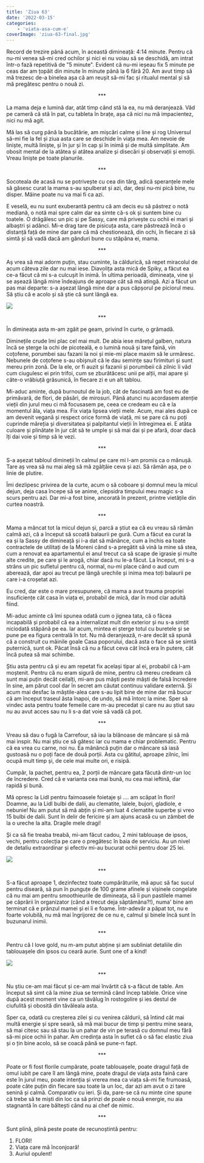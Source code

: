 ```yaml
---
title: 'Ziua 63'
date: '2022-03-15'
categories:
    - 'viata-asa-cum-e'
coverImage: 'ziua-63-final.jpg'
---
```


Record de trezire până acum, în această dimineață: 4:14 minute. Pentru că nu-mi venea să-mi cred ochilor și nici ei nu voiau să se deschidă, am intrat într-o fază repetitivă de "5 minute". Evident că nu-mi ieșeau fix 5 minute pe ceas dar am țopăit din minute în minute până la 6 fără 20. Am avut timp să mă trezesc de-a binelea așa că am reușit să-mi fac și ritualul mental și să mă pregătesc pentru o nouă zi.

<p style="text-align: center;">***</p>

La mama deja e lumină dar, atât timp când stă la ea, nu mă deranjează. Văd pe cameră că stă în pat, cu tableta în brațe, așa că nici nu mă impacientez, nici nu mă agit.

Mă las să curg până la bucătărie, am mișcări calme și line și rog Universul să-mi fie la fel și ziua asta care se deschide în viața mea. Am nevoie de liniște, multă liniște, și în jur și în cap și în inimă și de multă simplitate. Am obosit mental de la atâtea și atâtea analize și disecări și observații și emoții. Vreau liniște pe toate planurile.

<p style="text-align: center;">***</p>

Socoteala de acasă nu se potrivește cu cea din târg, adică speranțele mele să găsesc curat la mama s-au spulberat și azi, dar, deși nu-mi pică bine, nu disper. Mâine poate nu va mai fi ca azi.

E veselă, eu nu sunt exuberantă pentru că am decis eu să păstrez o notă mediană, o notă mai spre calm dar ea simte că-s ok și suntem bine cu toatele. O drăgălesc un pic și pe Sassy, care mă privește cu ochii ei mari și albaștri și adânci. Mi-e drag tare de pisicuța asta, care păstrează încă o distanță față de mine dar pare că mă chestionează, din ochi, în fiecare zi să simtă și să vadă dacă am gânduri bune cu stăpâna ei, mama.

<p style="text-align: center;">***</p>

Aș vrea să mai adorm puțin, stau cuminte, la căldurică, să repet miracolul de acum câteva zile dar nu mai iese. Diavolița asta mică de Spiky, a făcut ea ce-a făcut că mi s-a culcușit în inimă. În ultima perioadă, dimineața, vine și se așează lângă mine îndeajuns de aproape cât să mă atingă. Azi a făcut un pas mai departe: s-a așezat lângă mine dar a pus căpșorul pe piciorul meu. Să știu că e acolo și să știe că sunt lângă ea.

![](images/ziua-63-1.jpeg)

<p style="text-align: center;">***</p>

În dimineața asta m-am zgâit pe geam, privind în curte, o grămadă.

Diminețile crude îmi plac cel mai mult. De abia iese mărețul galben, natura încă se șterge la ochi de picoteală, e o lumină nouă și tare faină, vin coțofene, porumbei sau fazani la noi și mie-mi place maxim să le urmăresc. Nebunele de coțofene s-au obișnuit că le dau semințe sau firimituri și sunt mereu prin zonă. De la ele, or fi auzit și fazanii și porumbeii că zilnic îi văd cum ciugulesc ei prin trifoi, cum se zburătăcesc unii pe alții, mai apare și câte-o vrăbiuță grăsunică, în fiecare zi e un alt tablou.

Mi-aduc aminte, după burnoutul de la job, cât de fascinată am fost eu de primăvară, de flori, de păsări, de mirosuri. Până atunci nu acordasem atenție vieții din jurul meu ci mă focusasem pe, ceea ce credeam eu că e la momentul ăla, viața mea. Fix viața lipsea vieții mele. Acum, mai ales după ce am devenit vegană și respect orice formă de viață, mi se pare că nu poți cuprinde măreția și diversitatea și palpitantul vieții în întregimea ei. E atâta culoare și plinătate în jur cât să te umple și să mai dai și pe afară, doar dacă îți dai voie și timp să le vezi.

<p style="text-align: center;">***</p>

S-a așezat tabloul dimineții în calmul pe care mi l-am promis ca o mănușă. Tare aș vrea să nu mai aleg să mă zgâlțâie ceva și azi. Să rămân așa, pe o linie de plutire.

Îmi dezlipesc privirea de la curte, acum o să coboare și domnul meu la micul dejun, deja casa începe să se anime, clepsidra timpului meu magic s-a scurs pentru azi. Dar mi-a fost bine, ancorată în prezent, printre vietățile din curtea noastră.

<p style="text-align: center;">***</p>

Mama a mâncat tot la micul dejun și, parcă a știut ea că eu vreau să rămân calmă azi, că a început să scoată balaurii pe gură. Cum a făcut ea curat la ea și la Sassy de dimineață și i-a dat să mănânce, cum a închis ea toate contractele de utilitați de la Moreni când s-a pregătit să vină la mine să stea, cum a renovat ea apartamentul ei anul trecut ca să scape de igrasie și multe alte credite, pe care și le arogă, chiar dacă nu le-a făcut. La început, mi s-a strâns un pic sufletul pentru că, normal, nu-mi place când o aud cum aberează, dar apoi au trecut pe lângă urechile și inima mea toți balaurii pe care i-a croșetat azi.

Eu cred, dar este o mare presupunere, că mama a avut trauma propriei insuficiențe cât casa în viața ei, probabil de mică, dar în mod clar adultă fiind.

Mi-aduc aminte că îmi spunea odată cum o jignea tata, că o făcea incapabilă și probabil că ea a internalizat mult din exterior și nu s-a simțit niciodată stăpână pe ea. Iar acum, mintea ei șterge totul cu buretele și se pune pe ea figura centrală în tot. Nu mă deranjează, n-are decât să spună că a construit cu mâinile goale Casa poporului, dacă asta o face să se simtă puternică, sunt ok. Păcat însă că nu a făcut ceva cât încă era în putere, cât încă putea să mai schimbe.

Știu asta pentru că și eu am repetat fix același tipar al ei, probabil că l-am moștenit. Pentru că nu eram sigură de mine, pentru că mereu credeam că sunt mai puțin decât ceilalți, mi-am pus măști peste măști de falsă încredere în sine, am părut cool dar în secret am căutat continuu validare externă. Și acum mai desfac la măștile-alea care s-au lipit bine de mine dar mă bucur că am început traseul ăsta înapoi, de undo, să mă întorc la mine. Sper să vindec asta pentru toate femeile care m-au precedat și care nu au știut sau nu au avut acces sau nu li s-a dat voie să vadă că pot.

<p style="text-align: center;">***</p>

Vreau să dau o fugă la Carrefour, să iau la blănoase de mâncare și să mă mai inspir. Nu mai știu ce să gătesc iar cu mama e chiar problematic. Pentru că ea vrea cu carne, noi nu. Ea mănâncă puțin dar o mâncare să iasă gustoasă nu o poți face de două porții. Asta cu gătitul, aproape zilnic, îmi ocupă mult timp și, de cele mai multe ori, e risipă.

Cumpăr, la pachet, pentru ea, 2 porții de mâncare gata făcută dintr-un loc de încredere. Cred că e varianta cea mai bună, nu cea mai ieftină, dar rapidă și bună.

Mă opresc la Lidl pentru faimoasele foietaje și …. am scăpat în flori! Doamne, au la Lidl bulbi de dalii, au clematite, lalele, bujori, gladiole, e nebunie! Nu am putut să mă abțin și mi-am luat 4 clematite superbe și vreo 15 bulbi de dalii. Sunt în delir de fericire și am ajuns acasă cu un zâmbet de la o ureche la alta. Dragile mele dragi!

Și ca să fie treaba treabă, mi-am făcut cadou, 2 mini tablouașe de ipsos, vechi, pentru colecția pe care o pregătesc în baia de serviciu. Au un nivel de detaliu extraordinar și efectiv mi-au bucurat ochii pentru doar 25 lei.

![](images/ziua-63-2-1.jpeg)

<p style="text-align: center;">***</p>

S-a făcut aproape 1, dezinfectez toate cumpărăturile, mă apuc să fac sucul pentru diseară, să pun în punguțe de 100 grame afinele și vișinele congelate că nu mai am pentru smoothieurile de dimineața, să îi pun pastilele mamei pe căprării în organizator (când a trecut deja săptămâna?!), numa' bine am terminat că e prânzul mamei și ei îi e foame. Într-adevăr a păpat tot, nu e foarte volubilă, nu mă mai îngrijorez de ce nu e, calmul și binele încă sunt în buzunarul inimii.

<p style="text-align: center;">***</p>

Pentru că I love gold, nu m-am putut abține și am subliniat detaliile din tablouașele din ipsos cu ceară aurie. Sunt one of a kind!

![](images/ziua-63-3.jpeg)

<p style="text-align: center;">***</p>

Nu știu ce-am mai făcut și ce-am mai învârtit că s-a făcut de table. Am început să simt că la mine ziua se termină când încep tablele. Orice vine după acest moment vine ca un tăvălug în rostogolire și ies destul de ciufulită și obosită din tăvăleala asta.

Sper ca, odată cu creșterea zilei și cu venirea căldurii, să întind cât mai multă energie și spre seară, să mă mai bucur de timp și pentru mine seara, să mai citesc sau să stau la un pahar de vin pe terasă cu domnul meu fără să-mi pice ochii în pahar. Am credința asta în suflet că o să fac elastic ziua și o țin bine acolo, să se coacă până se pune-n fapt.

<p style="text-align: center;">***</p>

Poate or fi fost florile cumpărate, poate tablouașele, poate dragul față de omul iubit pe care îl am lângă mine, poate dragul de viața asta faină care este în jurul meu, poate intenția și vrerea mea ca viața să-mi fie frumoasă, poate câte puțin din fiecare sau toate la un loc, dar azi am avut o zi tare senină și calmă. Comparativ cu ieri. Și da, pare-se că nu minte cine spune că trebe să te miști din loc ca să prinzi de poale o nouă energie, nu aia stagnantă în care băltești când nu ai chef de nimic.

<p style="text-align: center;">***</p>

Sunt plină, plină peste poate de recunoștintă pentru:

1. FLORI!
2. Viața care mă înconjoară!
3. Auriul opulent!
